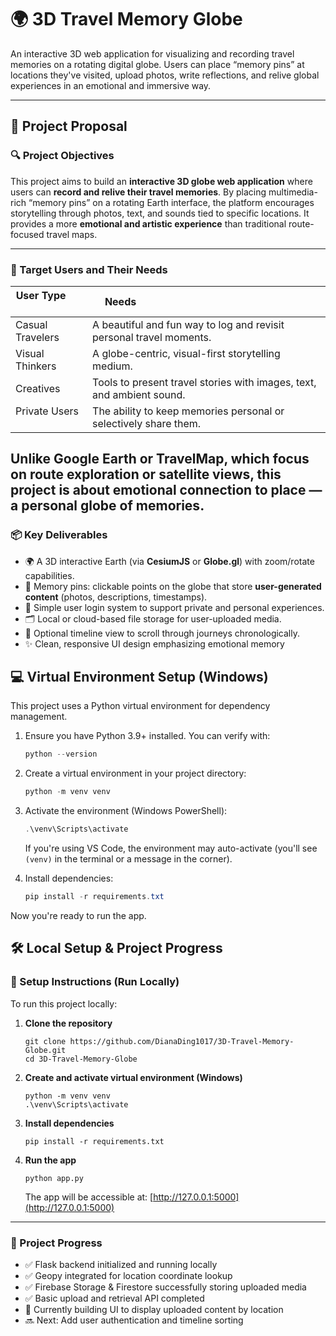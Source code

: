 # 🌍 3D Travel Memory Globe

An interactive 3D web application for visualizing and recording travel memories on a rotating digital globe. Users can place “memory pins” at locations they've visited, upload photos, write reflections, and relive global experiences in an emotional and immersive way.

---

## 🧭 Project Proposal

### 🔍 Project Objectives

This project aims to build an **interactive 3D globe web application** where users can **record and relive their travel memories**. By placing multimedia-rich “memory pins” on a rotating Earth interface, the platform encourages storytelling through photos, text, and sounds tied to specific locations. It provides a more **emotional and artistic experience** than traditional route-focused travel maps.

---

### 🎯 Target Users and Their Needs

| User Type         | Needs                                                                 |
|------------------|----------------------------------------------------------------------|
| Casual Travelers | A beautiful and fun way to log and revisit personal travel moments.  |
| Visual Thinkers  | A globe-centric, visual-first storytelling medium.                   |
| Creatives        | Tools to present travel stories with images, text, and ambient sound.|
| Private Users    | The ability to keep memories personal or selectively share them.     |

Unlike Google Earth or TravelMap, which focus on route exploration or satellite views, this project is about **emotional connection to place** — a personal globe of memories.
---

### 📦 Key Deliverables

- 🌍 A 3D interactive Earth (via **CesiumJS** or **Globe.gl**) with zoom/rotate capabilities.
- 📌 Memory pins: clickable points on the globe that store **user-generated content** (photos, descriptions, timestamps).
- 🔐 Simple user login system to support private and personal experiences.
- 🗂 Local or cloud-based file storage for user-uploaded media.
- 🧭 Optional timeline view to scroll through journeys chronologically.
- ✨ Clean, responsive UI design emphasizing emotional memory

## 💻 Virtual Environment Setup (Windows)

This project uses a Python virtual environment for dependency management.

1. Ensure you have Python 3.9+ installed. You can verify with:

   ```powershell
   python --version
   ```

2. Create a virtual environment in your project directory:

   ```powershell
   python -m venv venv
   ```

3. Activate the environment (Windows PowerShell):

   ```powershell
   .\venv\Scripts\activate
   ```

   If you're using VS Code, the environment may auto-activate (you'll see `(venv)` in the terminal or a message in the corner).

4. Install dependencies:

   ```powershell
   pip install -r requirements.txt
   ```

Now you're ready to run the app.


## 🛠️ Local Setup & Project Progress

### 🔧 Setup Instructions (Run Locally)

To run this project locally:

1. **Clone the repository**
   ```
   git clone https://github.com/DianaDing1017/3D-Travel-Memory-Globe.git
   cd 3D-Travel-Memory-Globe
   ```

2. **Create and activate virtual environment (Windows)**
   ```
   python -m venv venv
   .\venv\Scripts\activate
   ```

3. **Install dependencies**
   ```
   pip install -r requirements.txt
   ```

4. **Run the app**
   ```
   python app.py
   ```
   The app will be accessible at: [http://127.0.0.1:5000](http://127.0.0.1:5000)

---

### 📌 Project Progress

- ✅ Flask backend initialized and running locally  
- ✅ Geopy integrated for location coordinate lookup  
- ✅ Firebase Storage & Firestore successfully storing uploaded media  
- ✅ Basic upload and retrieval API completed  
- 🚧 Currently building UI to display uploaded content by location  
- 🔜 Next: Add user authentication and timeline sorting
